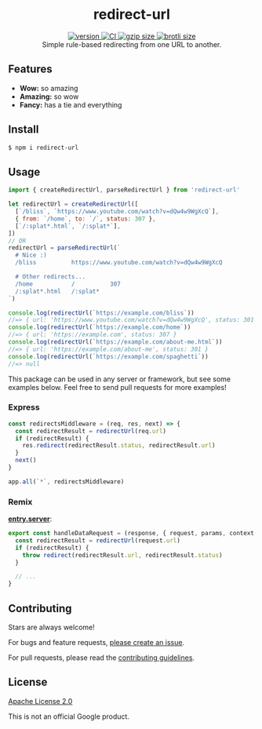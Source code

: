 <h1 align="center">
  redirect-url
</h1>

<div align="center">
  <a href="https://npmjs.org/package/redirect-url">
    <img src="https://badgen.net/npm/v/redirect-url" alt="version" />
  </a>
  <a href="https://github.com/TomerAberbach/redirect-url/actions">
    <img src="https://github.com/TomerAberbach/redirect-url/workflows/CI/badge.svg" alt="CI" />
  </a>
  <a href="https://unpkg.com/redirect-url/dist/index.min.js">
    <img src="https://deno.bundlejs.com/?q=redirect-url&badge" alt="gzip size" />
  </a>
  <a href="https://unpkg.com/redirect-url/dist/index.min.js">
    <img src="https://deno.bundlejs.com/?q=redirect-url&config={%22compression%22:{%22type%22:%22brotli%22}}&badge" alt="brotli size" />
  </a>
</div>

<div align="center">
  Simple rule-based redirecting from one URL to another.
</div>

## Features

- **Wow:** so amazing
- **Amazing:** so wow
- **Fancy:** has a tie and everything

## Install

```sh
$ npm i redirect-url
```

## Usage

```js
import { createRedirectUrl, parseRedirectUrl } from 'redirect-url'

let redirectUrl = createRedirectUrl([
  [`/bliss`, `https://www.youtube.com/watch?v=dQw4w9WgXcQ`],
  { from: `/home`, to: `/`, status: 307 },
  [`/:splat*.html`, `/:splat*`],
])
// OR
redirectUrl = parseRedirectUrl(`
  # Nice :)
  /bliss          https://www.youtube.com/watch?v=dQw4w9WgXcQ

  # Other redirects...
  /home           /          307
  /:splat*.html   /:splat*
`)

console.log(redirectUrl(`https://example.com/bliss`))
//=> { url: 'https://www.youtube.com/watch?v=dQw4w9WgXcQ', status: 301 }
console.log(redirectUrl(`https://example.com/home`))
//=> { url: 'https://example.com', status: 307 }
console.log(redirectUrl(`https://example.com/about-me.html`))
//=> { url: 'https://example.com/about-me', status: 301 }
console.log(redirectUrl(`https://example.com/spaghetti`))
//=> null
```

This package can be used in any server or framework, but see some examples
below. Feel free to send pull requests for more examples!

### Express

```js
const redirectsMiddleware = (req, res, next) => {
  const redirectResult = redirectUrl(req.url)
  if (redirectResult) {
    res.redirect(redirectResult.status, redirectResult.url)
  }
  next()
}

app.all(`*`, redirectsMiddleware)
```

### Remix

[**entry.server**](https://remix.run/docs/en/main/file-conventions/entry.server):

```js
export const handleDataRequest = (response, { request, params, context }) => {
  const redirectResult = redirectUrl(request.url)
  if (redirectResult) {
    throw redirect(redirectResult.url, redirectResult.status)
  }

  // ...
}
```

## Contributing

Stars are always welcome!

For bugs and feature requests,
[please create an issue](https://github.com/TomerAberbach/redirect-url/issues/new).

For pull requests, please read the
[contributing guidelines](https://github.com/TomerAberbach/redirect-url/blob/main/contributing.md).

## License

[Apache License 2.0](https://github.com/TomerAberbach/redirect-url/blob/main/license)

This is not an official Google product.
